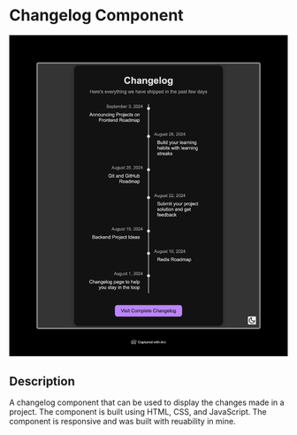 # Changelog Component

![Changelog Component](Changelog%20Component.jpeg)

## Description

A changelog component that can be used to display the changes made in a project. The component is built using HTML, CSS, and JavaScript. The component is responsive and was built with reuability in mine.